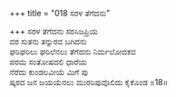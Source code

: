 +++
title = "018 ಸರಳ ತೆಗೆದನು"

+++
ಸರಳ ತೆಗೆದನು ಸರಸಿಜಪ್ರಿಯ   
ವರ ಸುತನು ತನ್ನುರವ ಬಗಿದನು   
ಘರಿಘರಿಲು ಘರಿಲೆನಲು ತೆಗೆದನು ನಿರ್ಮಲೋದಕವ   
ಪರಮ ಸಂತೋಷದಲಿ ಧಾರೆಯ   
ನೆರೆದು ಕುಂಡಲವೀಯೆ ಮಿಗೆ ಪು   
ಷ್ಕರದ ಜನ ಜಯಯೆನಲು ಮುರರಿಪುವೊಲಿದು ಕೈಕೊಂಡ       ॥18॥